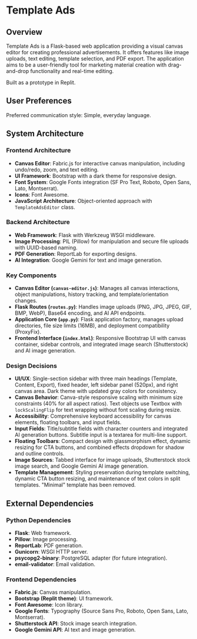 # Template Ads

## Overview
Template Ads is a Flask-based web application providing a visual canvas editor for creating professional advertisements. It offers features like image uploads, text editing, template selection, and PDF export. The application aims to be a user-friendly tool for marketing material creation with drag-and-drop functionality and real-time editing.

Built as a prototype in Replit.

## User Preferences
Preferred communication style: Simple, everyday language.

## System Architecture

### Frontend Architecture
- **Canvas Editor**: Fabric.js for interactive canvas manipulation, including undo/redo, zoom, and text editing.
- **UI Framework**: Bootstrap with a dark theme for responsive design.
- **Font System**: Google Fonts integration (SF Pro Text, Roboto, Open Sans, Lato, Montserrat).
- **Icons**: Font Awesome.
- **JavaScript Architecture**: Object-oriented approach with `TemplateAdsEditor` class.

### Backend Architecture
- **Web Framework**: Flask with Werkzeug WSGI middleware.
- **Image Processing**: PIL (Pillow) for manipulation and secure file uploads with UUID-based naming.
- **PDF Generation**: ReportLab for exporting designs.
- **AI Integration**: Google Gemini for text and image generation.

### Key Components
- **Canvas Editor (`canvas-editor.js`)**: Manages all canvas interactions, object manipulations, history tracking, and template/orientation changes.
- **Flask Routes (`routes.py`)**: Handles image uploads (PNG, JPG, JPEG, GIF, BMP, WebP), Base64 encoding, and AI API endpoints.
- **Application Core (`app.py`)**: Flask application factory, manages upload directories, file size limits (16MB), and deployment compatibility (ProxyFix).
- **Frontend Interface (`index.html`)**: Responsive Bootstrap UI with canvas container, sidebar controls, and integrated image search (Shutterstock) and AI image generation.

### Design Decisions
- **UI/UX**: Single-section sidebar with three main headings (Template, Content, Export), fixed header, left sidebar panel (520px), and right canvas area. Dark theme with updated gray colors for consistency.
- **Canvas Behavior**: Canva-style responsive scaling with minimum size constraints (40% for all aspect ratios). Text objects use Textbox with `lockScalingFlip` for text wrapping without font scaling during resize.
- **Accessibility**: Comprehensive keyboard accessibility for canvas elements, floating toolbars, and input fields.
- **Input Fields**: Title/subtitle fields with character counters and integrated AI generation buttons. Subtitle input is a textarea for multi-line support.
- **Floating Toolbars**: Compact design with glassmorphism effect, dynamic resizing for CTA buttons, and combined effects dropdown for shadow and outline controls.
- **Image Sources**: Tabbed interface for image uploads, Shutterstock stock image search, and Google Gemini AI image generation.
- **Template Management**: Styling preservation during template switching, dynamic CTA button resizing, and maintenance of text colors in split templates. "Minimal" template has been removed.

## External Dependencies

### Python Dependencies
- **Flask**: Web framework.
- **Pillow**: Image processing.
- **ReportLab**: PDF generation.
- **Gunicorn**: WSGI HTTP server.
- **psycopg2-binary**: PostgreSQL adapter (for future integration).
- **email-validator**: Email validation.

### Frontend Dependencies
- **Fabric.js**: Canvas manipulation.
- **Bootstrap (Replit theme)**: UI framework.
- **Font Awesome**: Icon library.
- **Google Fonts**: Typography (Source Sans Pro, Roboto, Open Sans, Lato, Montserrat).
- **Shutterstock API**: Stock image search integration.
- **Google Gemini API**: AI text and image generation.
